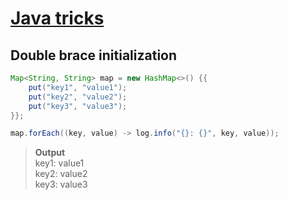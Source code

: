 # [Java tricks](https://blog.devgenius.io/java-pro-tips-rare-tricks-to-supercharge-your-programming-d4290c100d56)

## Double brace initialization

```java
Map<String, String> map = new HashMap<>() {{
    put("key1", "value1");
    put("key2", "value2");
    put("key3", "value3");
}};

map.forEach((key, value) -> log.info("{}: {}", key, value));
```

> **Output**\
> key1: value1\
> key2: value2\
> key3: value3
